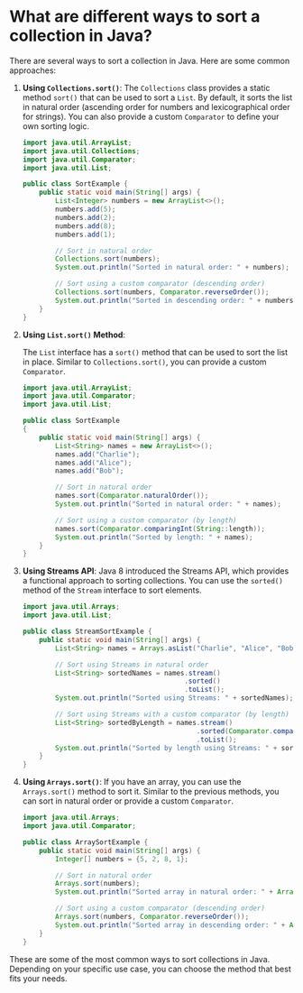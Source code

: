 # What are different ways to sort a collection in Java?
There are several ways to sort a collection in Java. Here are some common approaches:
1. **Using `Collections.sort()`**:
   The `Collections` class provides a static method `sort()` that can be used to sort a `List`. By default, it sorts the list in natural order (ascending order for numbers and lexicographical order for strings). You can also provide a custom `Comparator` to define your own sorting logic.

   ```java
   import java.util.ArrayList;
   import java.util.Collections;
   import java.util.Comparator;
   import java.util.List;

   public class SortExample {
       public static void main(String[] args) {
           List<Integer> numbers = new ArrayList<>();
           numbers.add(5);
           numbers.add(2);
           numbers.add(8);
           numbers.add(1);

           // Sort in natural order
           Collections.sort(numbers);
           System.out.println("Sorted in natural order: " + numbers);

           // Sort using a custom comparator (descending order)
           Collections.sort(numbers, Comparator.reverseOrder());
           System.out.println("Sorted in descending order: " + numbers);
       }
   }
   ```
2. **Using `List.sort()` Method**:

    The `List` interface has a `sort()` method that can be used to sort the list in place. Similar to `Collections.sort()`, you can provide a custom `Comparator`.
    
    ```java
    import java.util.ArrayList;
    import java.util.Comparator;
    import java.util.List;
    
    public class SortExample
    {
        public static void main(String[] args) {
            List<String> names = new ArrayList<>();
            names.add("Charlie");
            names.add("Alice");
            names.add("Bob");
    
            // Sort in natural order
            names.sort(Comparator.naturalOrder());
            System.out.println("Sorted in natural order: " + names);
    
            // Sort using a custom comparator (by length)
            names.sort(Comparator.comparingInt(String::length));
            System.out.println("Sorted by length: " + names);
        }
    }
    ```
   
3. **Using Streams API**:
   Java 8 introduced the Streams API, which provides a functional approach to sorting collections. You can use the `sorted()` method of the `Stream` interface to sort elements.

    ```java
    import java.util.Arrays;
    import java.util.List;
   
    public class StreamSortExample {
        public static void main(String[] args) {
            List<String> names = Arrays.asList("Charlie", "Alice", "Bob");

            // Sort using Streams in natural order
            List<String> sortedNames = names.stream()
                                            .sorted()
                                            .toList();
            System.out.println("Sorted using Streams: " + sortedNames);

            // Sort using Streams with a custom comparator (by length)
            List<String> sortedByLength = names.stream()
                                               .sorted(Comparator.comparingInt(String::length))
                                               .toList();
            System.out.println("Sorted by length using Streams: " + sortedByLength);
        }
    }
    ```
   
4. **Using `Arrays.sort()`**:
   If you have an array, you can use the `Arrays.sort()` method to sort it. Similar to the previous methods, you can sort in natural order or provide a custom `Comparator`.

   ```java
   import java.util.Arrays;
   import java.util.Comparator;

   public class ArraySortExample {
       public static void main(String[] args) {
           Integer[] numbers = {5, 2, 8, 1};

           // Sort in natural order
           Arrays.sort(numbers);
           System.out.println("Sorted array in natural order: " + Arrays.toString(numbers));

           // Sort using a custom comparator (descending order)
           Arrays.sort(numbers, Comparator.reverseOrder());
           System.out.println("Sorted array in descending order: " + Arrays.toString(numbers));
       }
   }
   ```
   
These are some of the most common ways to sort collections in Java. Depending on your specific use case, you can choose the method that best fits your needs.
